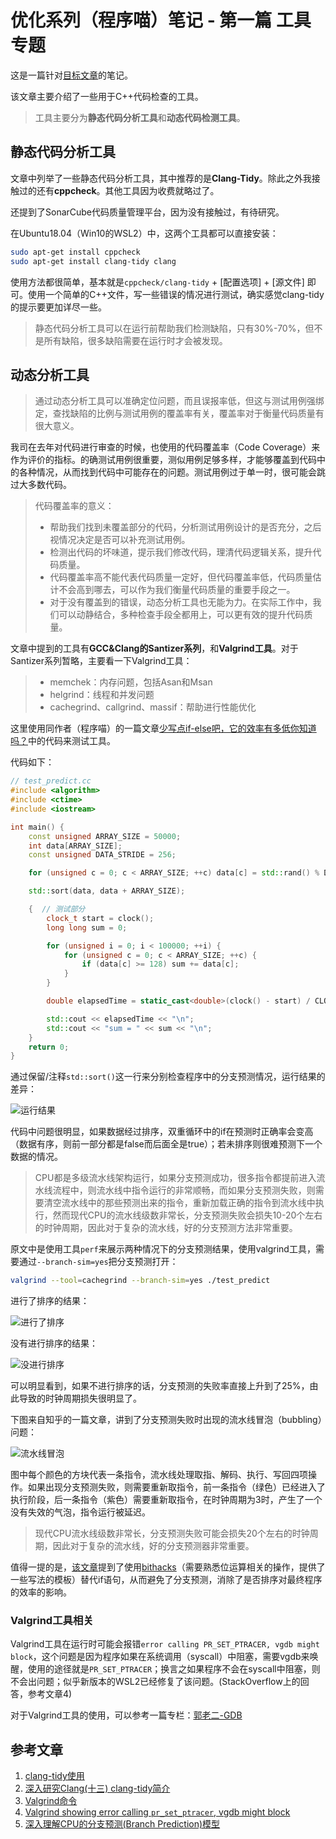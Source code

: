 # 优化系列（程序喵）笔记 - 第一篇 工具专题

这是一篇针对[目标文章](https://mp.weixin.qq.com/s/WL-agdox7uNaPe4PV8HgQg)的笔记。

该文章主要介绍了一些用于C++代码检查的工具。

> 工具主要分为**静态代码分析工具**和**动态代码检测工具**。

## 静态代码分析工具

文章中列举了一些静态代码分析工具，其中推荐的是**Clang-Tidy**。除此之外我接触过的还有**cppcheck**。其他工具因为收费就略过了。

还提到了SonarCube代码质量管理平台，因为没有接触过，有待研究。

在Ubuntu18.04（Win10的WSL2）中，这两个工具都可以直接安装：

```bash
sudo apt-get install cppcheck
sudo apt-get install clang-tidy clang
```

使用方法都很简单，基本就是`cppcheck/clang-tidy` + [配置选项] + [源文件] 即可。使用一个简单的C++文件，写一些错误的情况进行测试，确实感觉clang-tidy的提示要更加详尽一些。

> 静态代码分析工具可以在运行前帮助我们检测缺陷，只有30%-70%，但不是所有缺陷，很多缺陷需要在运行时才会被发现。

## 动态分析工具

> 通过动态分析工具可以准确定位问题，而且误报率低，但这与测试用例强绑定，查找缺陷的比例与测试用例的覆盖率有关，覆盖率对于衡量代码质量有很大意义。

我司在去年对代码进行审查的时候，也使用的代码覆盖率（Code Coverage）来作为评价的指标。的确测试用例很重要，测似用例足够多样，才能够覆盖到代码中的各种情况，从而找到代码中可能存在的问题。测试用例过于单一时，很可能会跳过大多数代码。

> 代码覆盖率的意义：
> - 帮助我们找到未覆盖部分的代码，分析测试用例设计的是否充分，之后视情况决定是否可以补充测试用例。
> - 检测出代码的坏味道，提示我们修改代码，理清代码逻辑关系，提升代码质量。
> - 代码覆盖率高不能代表代码质量一定好，但代码覆盖率低，代码质量估计不会高到哪去，可以作为我们衡量代码质量的重要手段之一。
> - 对于没有覆盖到的错误，动态分析工具也无能为力。在实际工作中，我们可以动静结合，多种检查手段全都用上，可以更有效的提升代码质量。 

文章中提到的工具有**GCC&Clang的Santizer系列**，和**Valgrind工具**。对于Santizer系列暂略，主要看一下Valgrind工具：

> - memchek：内存问题，包括Asan和Msan
> - helgrind：线程和并发问题
> - cachegrind、callgrind、massif：帮助进行性能优化

这里使用同作者（程序喵）的一篇文章[少写点if-else吧，它的效率有多低你知道吗？](https://mp.weixin.qq.com/s/m8avve1ahFrf8KJ0n2w8mA)中的代码来测试工具。

代码如下：

```cpp
// test_predict.cc
#include <algorithm>
#include <ctime>
#include <iostream>

int main() {
    const unsigned ARRAY_SIZE = 50000;
    int data[ARRAY_SIZE];
    const unsigned DATA_STRIDE = 256;

    for (unsigned c = 0; c < ARRAY_SIZE; ++c) data[c] = std::rand() % DATA_STRIDE;

    std::sort(data, data + ARRAY_SIZE);

    {  // 测试部分
        clock_t start = clock();
        long long sum = 0;

        for (unsigned i = 0; i < 100000; ++i) {
            for (unsigned c = 0; c < ARRAY_SIZE; ++c) {
                if (data[c] >= 128) sum += data[c];
            }
        }

        double elapsedTime = static_cast<double>(clock() - start) / CLOCKS_PER_SEC;

        std::cout << elapsedTime << "\n";
        std::cout << "sum = " << sum << "\n";
    }
    return 0;
}
```

通过保留/注释`std::sort()`这一行来分别检查程序中的分支预测情况，运行结果的差异：

![运行结果](00/result.jpg)

代码中问题很明显，如果数据经过排序，双重循环中的if在预测时正确率会变高（数据有序，则前一部分都是false而后面全是true）；若未排序则很难预测下一个数据的情况。

> CPU都是多级流水线架构运行，如果分支预测成功，很多指令都提前进入流水线流程中，则流水线中指令运行的非常顺畅，而如果分支预测失败，则需要清空流水线中的那些预测出来的指令，重新加载正确的指令到流水线中执行，然而现代CPU的流水线级数非常长，分支预测失败会损失10-20个左右的时钟周期，因此对于复杂的流水线，好的分支预测方法非常重要。

原文中是使用工具`perf`来展示两种情况下的分支预测结果，使用valgrind工具，需要通过`--branch-sim=yes`把分支预测打开：

```bash
valgrind --tool=cachegrind --branch-sim=yes ./test_predict
```

进行了排序的结果：

![进行了排序](00/test_predict.jpg)

没有进行排序的结果：

![没进行排序](00/test_predict_no.jpg)

可以明显看到，如果不进行排序的话，分支预测的失败率直接上升到了25%，由此导致的时钟周期损失很明显了。

下图来自知乎的一篇文章，讲到了分支预测失败时出现的流水线冒泡（bubbling）问题：

![流水线冒泡](00/pipeline.png)

图中每个颜色的方块代表一条指令，流水线处理取指、解码、执行、写回四项操作。如果出现分支预测失败，则需要重新取指令，前一条指令（绿色）已经进入了执行阶段，后一条指令（紫色）需要重新取指令，在时钟周期为3时，产生了一个没有失效的气泡，指令运行被延迟。

> 现代CPU流水线级数非常长，分支预测失败可能会损失20个左右的时钟周期，因此对于复杂的流水线，好的分支预测器非常重要。

值得一提的是，[该文章](https://zhuanlan.zhihu.com/p/22469702)提到了使用[bithacks](http://graphics.stanford.edu/~seander/bithacks.html)（需要熟悉位运算相关的操作，提供了一些写法的模板）替代if语句，从而避免了分支预测，消除了是否排序对最终程序的效率的影响。

### Valgrind工具相关

Valgrind工具在运行时可能会报错`error calling PR_SET_PTRACER, vgdb might block`，这个问题是因为程序如果在系统调用（syscall）中阻塞，需要vgdb来唤醒，使用的途径就是`PR_SET_PTRACER`；换言之如果程序不会在syscall中阻塞，则不会出问题；似乎新版本的WSL2已经修复了该问题。(StackOverflow上的回答，参考文章4)

对于Valgrind工具的使用，可以参考一篇专栏：[郭老二-GDB](https://blog.csdn.net/u010168781/category_6998350.html)

## 参考文章
1. [clang-tidy使用](https://blog.csdn.net/u013187057/article/details/103052275)
2. [深入研究Clang(十三) clang-tidy简介](https://zhuanlan.zhihu.com/p/102248131)
3. [Valgrind命令](https://blog.csdn.net/hbhhww/article/details/7168507)
4. [Valgrind showing error calling `pr_set_ptracer`, vgdb might block](https://stackoverflow.com/questions/57206233/valgrind-showing-error-calling-pr-set-ptracer-vgdb-might-block)
5. [深入理解CPU的分支预测(Branch Prediction)模型](https://zhuanlan.zhihu.com/p/22469702)
